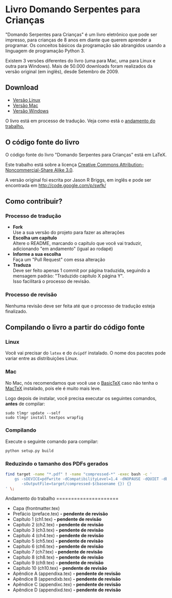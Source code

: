 # Livro Domando Serpentes para Crianças

"Domando Serpentes para Crianças" é um livro eletrônico que pode ser impresso, para crianças de 8 anos em diante que querem aprender a programar. Os conceitos básicos da programação são abrangidos usando a linguagem de programação Python 3.

Existem 3 versões diferentes do livro (uma para Mac, uma para Linux e outra para Windows). Mais de 50.000 downloads foram realizados da versão original (em inglês), desde Setembro de 2009.

## Download

* [Versão Linux](https://s3.amazonaws.com/swfk-ptbr/swfk-linux-latest.pdf)
* [Versão Mac](https://s3.amazonaws.com/swfk-ptbr/swfk-mac-latest.pdf)
* [Versão Windows](https://s3.amazonaws.com/swfk-ptbr/swfk-windows-latest.pdf)

O livro está em processo de tradução. Veja como está o [andamento do trabalho.](#andamento)

## O código fonte do livro

O código fonte do livro "Domando Serpentes para Crianças" está em LaTeX.

Este trabalho está sobre a licença [Creative Commons Attribution-Noncommercial-Share Alike 3.0](http://creativecommons.org/licenses/by-nc-sa/3.0/br/).

A versão original foi escrita por Jason R Briggs, em inglês e pode ser encontrada em http://code.google.com/p/swfk/

## Como contribuir?

### Processo de tradução

* **Fork**  
Use a sua versão do projeto para fazer as alterações
* **Escolha um capítulo**  
Altere o README, marcando o capítulo que você vai traduzir, adicionando "em andamento" (igual ao rodapé)
* **Informe a sua escolha**  
Faça um "Pull Request" com essa alteração
* **Traduza**  
Deve ser feito apenas 1 commit por página traduzida, seguindo a mensagem padrão: "Traduzido capítulo X página Y".  
Isso facilitará o processo de revisão.

### Processo de revisão

Nenhuma revisão deve ser feita até que o processo de tradução esteja finalizado.

## Compilando o livro a partir do código fonte

### Linux

Você vai precisar do `latex` e do `dvipdf` instalado. O nome dos pacotes pode variar entre as distribuições Linux.

### Mac

No Mac, nós recomendamos que você use o [BasicTeX](http://www.tug.org/mactex/morepackages.html) caso não tenha o [MacTeX](http://tug.org/mactex/) instalado, pois ele é muito mais leve.

Logo depois de instalar, você precisa executar os seguintes comandos, **antes** de compilar:

    sudo tlmgr update --self
    sudo tlmgr install textpos wrapfig

### Compilando

Execute o seguinte comando para compilar:

    python setup.py build

### Reduzindo o tamanho dos PDFs gerados

```bash
find target -name "*.pdf" ! -name "compressed-*" -exec bash -c '
    gs -sDEVICE=pdfwrite -dCompatibilityLevel=1.4 -dNOPAUSE -dQUIET -dBATCH \
       -sOutputFile=target/compressed-$(basename {}) {}
' \;
```

<a name='andamento'/>
Andamento do trabalho
=====================

* Capa (frontmatter.tex)
* Prefácio (preface.tex) **- pendente de revisão**
* Capítulo 1 (ch1.tex) **- pendente de revisão**
* Capítulo 2 (ch2.tex) **- pendente de revisão**
* Capítulo 3 (ch3.tex) **- pendente de revisão**
* Capítulo 4 (ch4.tex) **- pendente de revisão**
* Capítulo 5 (ch5.tex) **- pendente de revisão**
* Capítulo 6 (ch6.tex) **- pendente de revisão**
* Capítulo 7 (ch7.tex) **- pendente de revisão**
* Capítulo 8 (ch8.tex) **- pendente de revisão**
* Capítulo 9 (ch9.tex) **- pendente de revisão**
* Capítulo 10 (ch10.tex) **- pendente de revisão**
* Apêndice A (appendixa.tex) **- pendente de revisão**
* Apêndice B (appendixb.tex) **- pendente de revisão**
* Apêndice C (appendixc.tex) **- pendente de revisão**
* Apêndice D (appendixd.tex) **- pendente de revisão**

